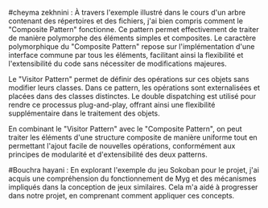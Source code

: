 #cheyma zekhnini :
À travers l'exemple illustré dans le cours d'un arbre contenant des répertoires et des fichiers, j'ai bien compris comment le "Composite Pattern" fonctionne. Ce pattern permet effectivement de traiter de manière polymorphe des éléments simples et composites. Le caractère polymorphique du "Composite Pattern" repose sur l'implémentation d'une interface commune par tous les éléments, facilitant ainsi la flexibilité et l'extensibilité du code sans nécessiter de modifications majeures.

Le "Visitor Pattern" permet de définir des opérations sur ces objets sans modifier leurs classes. Dans ce pattern, les opérations sont externalisées et placées dans des classes distinctes. Le double dispatching est utilisé pour rendre ce processus plug-and-play, offrant ainsi une flexibilité supplémentaire dans le traitement des objets.

En combinant le "Visitor Pattern" avec le "Composite Pattern", on peut traiter les éléments d'une structure composite de manière uniforme tout en permettant l'ajout facile de nouvelles opérations, conformément aux principes de modularité et d'extensibilité des deux patterns.

#Bouchra hayani : 
En explorant l'exemple du jeu Sokoban pour le projet, j'ai acquis une compréhension du fonctionnement de Myg et des mécanismes impliqués dans la conception de jeux similaires. Cela m'a aidé à progresser dans notre projet, en comprenant comment appliquer ces concepts.
